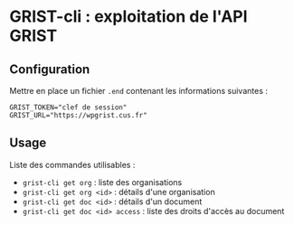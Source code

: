 # GRIST-cli : exploitation de l'API GRIST

## Configuration

Mettre en place un fichier `.end` contenant les informations suivantes :

```
GRIST_TOKEN="clef de session"
GRIST_URL="https://wpgrist.cus.fr"
```

## Usage

Liste des commandes utilisables :

- `grist-cli get org` : liste des organisations
- `grist-cli get org <id>` : détails d'une organisation
- `grist-cli get doc <id>` : détails d'un document
- `grist-cli get doc <id> access` : liste des droits d'accès au document